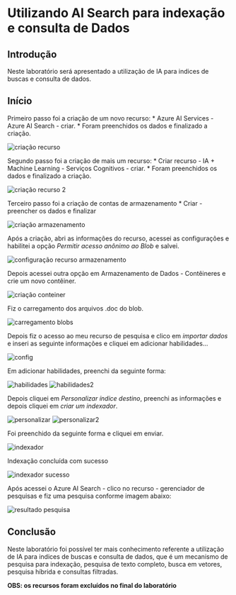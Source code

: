 # Utilizando AI Search para indexação e consulta de Dados

## Introdução

Neste laboratório será apresentado a utilização de IA para indices de buscas e consulta de dados.

## Início

Primeiro passo foi a criação de um novo recurso: 
    * Azure AI Services - Azure AI Search - criar.
    * Foram preenchidos os dados e finalizado a criação.

![criação recurso](img/capturar1.JPG)

Segundo passo foi a criação de mais um recurso: 
    * Criar recurso - IA + Machine Learning - Serviços Cognitivos - criar.
    * Foram preenchidos os dados e finalizado a criação.

![criação recurso 2](img/capturar2.JPG)

Terceiro passo foi a criação de contas de armazenamento
    * Criar - preencher os dados e finalizar

![criação armazenamento](img/capturar3.JPG)

Após a criação, abri as informações do recurso, acessei as configurações e habilitei a opção *Permitir acesso anônimo ao Blob* e salvei.

![configuração recurso armazenamento](img/captura4.png)

Depois acessei outra opção em Armazenamento de Dados - Contêineres e crie um novo contêiner.

![criação conteiner](img/captura5.png)

Fiz o carregamento dos arquivos .doc do blob.

![carregamento blobs](img/captura6.png)

Depois fiz o acesso ao meu recurso de pesquisa e clico em *importar dados* e inseri as seguinte informações e cliquei em adicionar habilidades...

![config](img/capturar7.JPG)

Em adicionar habilidades, preenchi da seguinte forma:

![habilidades](img/capturar8.JPG)
![habilidades2](img/capturar9.JPG)

Depois cliquei em *Personalizar índice destino*, preenchi as informações e depois cliquei em *criar um indexador*.

![personalizar](img/capturar10.JPG)
![personalizar2](img/capturar11.JPG)

Foi preenchido da seguinte forma e cliquei em enviar.

![indexador](img/capturar12.JPG)

Indexação concluída com sucesso 

![indexador sucesso](img/capturar13.JPG)

Após acessei o Azure AI Search - clico no recurso - gerenciador de pesquisas e fiz uma pesquisa conforme imagem abaixo:

![resultado pesquisa](img/capturar14.JPG)


## Conclusão

Neste laboratório foi possível ter mais conhecimento referente a utilização de IA para indices de buscas e consulta de dados, que é um mecanismo de pesquisa para indexação, pesquisa de texto completo, busca em vetores, pesquisa híbrida e consultas filtradas. 

**OBS: os recursos foram excluídos no final do laboratório**